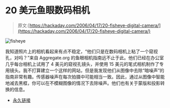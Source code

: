 # 20 美元鱼眼数码相机

> 原文:[https://hackaday.com/2006/04/17/20-fisheye-digital-camera/](https://hackaday.com/2006/04/17/20-fisheye-digital-camera/)

![fisheye](../Images/e040c699cec10a596d07cc2f9a2c452d.png)

我知道照片上的相机看起来有点不稳定，“他们只是在数码相机上粘了一个窥视孔，对吗？”来自 Aggregate.org 的鱼眼相机指南远不止于此。他们已经在办公室几乎每台相机上试用了 4 美元的窥视孔镜头，并使用 15 美元的笔式相机制作了专用镜头。我不打算建立一个这样的网站，但是我发现他们从图像中去除“暗噪声”的指南非常有趣。传感器噪声在每次拍摄中可能相当一致。因此，通过从图像中智能地减去黑框，你可以在不模糊图像的情况下去除噪声。他们也有关于蒙版和投影转换的信息。

*   [永久链接](http://aggregate.org/DIT/peepfish/)